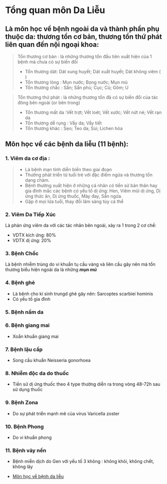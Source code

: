 # **Tổng quan môn Da Liễu**
## Là môn học về bệnh ngoài da và thành phần phụ thuộc da: thương tổn cơ bản, thương tổn thứ phát liên quan đến nội ngoại khoa:
 > Tổn thương cơ bản : là những thương tổn đầu tiên xuất hiện của 1 bệnh mà chưa có sự biến đổi
 > - Tổn thương dát: Dát xung huyết; Dát xuất huyết; Dát không viêm ( )
 > - Tổn thương lỏng : Mụn nước; Bọng nước; Mụn mủ
 > - Tổn thương chắc : Sẩn; Sẩn phù; Cục; Củ; Gôm; U
 
 > Tổn thương thứ phát : là những thương tổn đã có sự biến đổi của tác đông bên ngoài (or bên trong)
 > - Tổn thương mất da :Vết trợt; Vết loét; Vết xước; Vết nứt nẻ; Vết rạn da
 > - Tổn thương dễ rụng : Vẩy da; Vẩy tiết
 > - Tổn thương khác : Sẹo; Teo da; Sùi; Lichen hóa

## Môn học về các bệnh da liễu (11 bệnh):
### 1. Viêm da cơ địa : 
> - Là bệnh mạn tính diễn biến theo giai đoạn 
> - Thường phát triển từ tuổi trẻ với đặc điểm ngứa và thương tổn dạng chàm. 
> - Bệnh thường xuất hiện ở những cá nhân có tiền sử bản thân hay gia đình mắc các bệnh có yếu tố dị ứng: Hen, Viêm mũi
dị ứng, Dị ứng thức ăn, Dị ứng thuốc, Mày đay, Sẩn ngứa. 
> - Gặp ở mọi lứa tuổi, thay đổi lâm sàng tùy cá thể

### 2. Viêm Da Tiếp Xúc
Là phản ứng viêm da với các tác nhân bên ngoài, xảy ra 1 trong 2 cơ chế:
- VDTX kích ứng: 80%
- VDTX dị ứng: 20%
### 3. Bệnh Chốc
Là bệnh nhiễm trùng do vi khuẩn tụ cầu vàng và liên cầu gây nên mà tổn thương biểu hiện ngoài da là những ***mụn mủ***
### 4. Bệnh ghẻ
- Là bệnh cho kí sinh trungd ghẻ gây nên: Sarcoptes scarbiei hominis
- Có yếu tố gia đình
### 5. Bệnh nấm da
### 6. Bệnh giang mai
- Xoắn khuẩn giang mai
### 7. Bệnh lậu cấp
- Song cầu khuẩn Neisseria gonorhoea
### 8. Nhiễm độc da do thuốc
- Tiền sử dị ứng thuốc theo 4 type thường diễn ra trong vòng 48-72h sau sử dụng thuốc
### 9. Bệnh Zona
- Do sự phát triển mạnh mẽ của virus Varicella zoster
### 10. Bệnh Phong
- Do vi khuẩn phong
### 11. Bệnh vảy nến
- Bệnh miễn dịch do Gen với yếu tố 3 không : không khỏi, không chết, không lây

- [Môn học về bệnh da liễu](Môn-học-về-các-bệnh-da-liễu)
